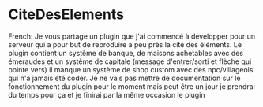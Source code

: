 # CiteDesElements
French: Je vous partage un plugin que j'ai commencé à developper pour un serveur qui a pour but de reproduire à peu près la cité des éléments. Le plugin contient un système de banque, de maisons achetables avec des émeraudes et un système de capitale (message d'entrer/sorti et flèche qui pointe vers) il manque un système de shop custom avec des npc/villageois qui n'a jamais été coder. Je ne vais pas mettre de documentation sur le fonctionnement du plugin pour le moment mais peut être un jour je prendrai du temps pour ça et je finirai par la même occasion le plugin
